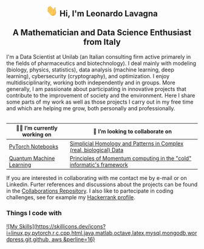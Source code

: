 <h2 align="center"> <img src="https://raw.githubusercontent.com/leonardoLavagna/leonardoLavagna/main/wave.gif" width="30px" height="30px" /> Hi, I'm Leonardo Lavagna <br /><br /> A Mathematician and Data Science Enthusiast from Italy</h2>
I'm a Data Scientist at Unilab (an Italian consulting firm active primarely in the fields of pharmaceutics and biotechnology). I deal mainly with modeling (biology, physics, statistics), data analysis (machine learning, deep learning), cybersecurity (cryptography), and optimization. I enjoy multidisciplinarity, working both independently and in groups. More generally, I am passionate about participating in innovative projects that contribute to the improvement of society and the environment. Here I share some parts of my work as well as those projects I carry out in my free time and which are helping me grow, both personally and professionally. 
<br/><br/>


| 👨‍💻 I’m currently working on   | 👥 I’m looking to collaborate on|
| ------------- | ------------- |
| [PyTorch Notebooks](https://github.com/leonardoLavagna/PyTorch-Notebooks)  | [Simplicial Homology and Patterns in Complex (real, biological) Data](https://www.scientificamerican.com/article/how-squishy-math-is-revealing-doughnuts-in-the-brain/)  |
| [Quantum Machine Learning](https://github.com/leonardoLavagna/Quantum-Machine-Learning) | [Principles of Momentum computing in the "cold" informatic's framework](https://www.scientificamerican.com/article/lsquo-momentum-computing-rsquo-pushes-technology-rsquo-s-thermodynamic-limits/)  |

If you are interested in collaborating with me contact me by e-mail or on Linkedin. Furter references and discussions about the projects can be found in the [Collaborations Repository](https://github.com/leonardoLavagna/Collaborations). I also like to partecipate in coding challenges, see for example my [Hackerrank profile](https://www.hackerrank.com/lavagna?hr_r=1).

### Things I code with
[![My Skills](https://skillicons.dev/icons?i=linux,py,pytorch,r,c,cpp,html,java,matlab,octave,latex,mysql,mongodb,wordpress,git,github, aws &perline=16)](https://skillicons.dev)
